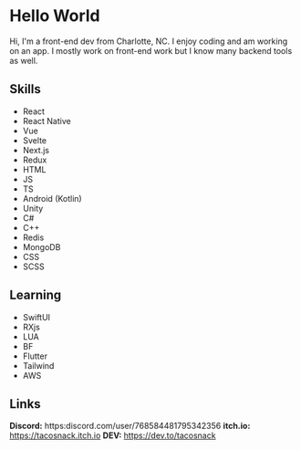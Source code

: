 # Hello World
Hi, I'm a front-end dev from Charlotte, NC.
I enjoy coding and am working on an app.
I mostly work on front-end work but I know many backend tools as well.
## Skills
- React
- React Native
- Vue
- Svelte
- Next.js
- Redux
- HTML
- JS
- TS
- Android (Kotlin)
- Unity
- C#
- C++
- Redis
- MongoDB
- CSS
- SCSS
## Learning
- SwiftUI
- RXjs
- LUA
- BF
- Flutter
- Tailwind
- AWS
## Links
**Discord:** https:discord.com/user/768584481795342356
**itch.io:** https://tacosnack.itch.io
**DEV:** https://dev.to/tacosnack
